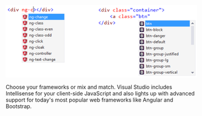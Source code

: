 ﻿<properties
	pageTitle="Frameworks"
	description="A large number of both clint- and server-side frameworks have first-class support in Visual Studio."
	slug="frameworks"
	order="300"
	keywords="angular, jsx, bootstrap, reactjs, asp.net, django, express"
/>

![Frameworks](_assets/index-frameworks.png)

Choose your frameworks or mix and match. Visual Studio includes 
Intellisense for your client-side JavaScript and also lights up 
with advanced support for today's most popular web frameworks 
like Angular and Bootstrap.